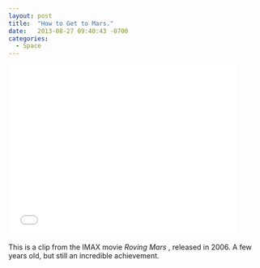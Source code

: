 ```yaml
---
layout: post
title:  "How to Get to Mars."
date:   2013-08-27 09:40:43 -0700
categories:
  - Space
---
```


<iframe class="embedly-embed" src="//cdn.embedly.com/widgets/media.html?src=https%3A%2F%2Fwww.youtube.com%2Fembed%2FXRCIzZHpFtY%3Ffeature%3Doembed&url=https%3A%2F%2Fwww.youtube.com%2Fwatch%3Fv%3DXRCIzZHpFtY&image=https%3A%2F%2Fi.ytimg.com%2Fvi%2FXRCIzZHpFtY%2Fhqdefault.jpg&key=d815972c91e546edb5d2d02e509f8b1c&type=text%2Fhtml&schema=youtube" width="450" height="338" scrolling="no" frameborder="0" allowfullscreen></iframe>

This is a clip from the IMAX movie *Roving Mars* , released in 2006. A few years old, but still an incredible achievement.

